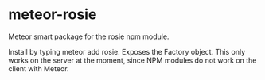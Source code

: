 meteor-rosie
============

Meteor smart package for the rosie npm module.

Install by typing meteor add rosie. Exposes the Factory object. This only works on the server at the moment, since NPM modules do not work on the client with Meteor.
